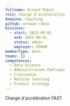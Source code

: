 ```yaml
---
fullname: Arnaud Robin
role: Chargé d'accélération
domaine: Coaching
github: arnaud-robin
missions:
  - start: 2023-09-01
    end: 2025-09-01
    status: admin
    employer: DINUM
memberType: beta
teams: []
competences:
  - Data Science
  - Administration Publique
  - Croissance
  - Machine learning
  - Product strategy
---
```

Chargé d'accélération FAST